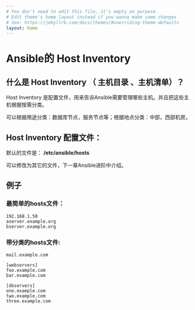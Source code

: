 ```yaml
---
# You don't need to edit this file, it's empty on purpose.
# Edit theme's home layout instead if you wanna make some changes
# See: https://jekyllrb.com/docs/themes/#overriding-theme-defaults
layout: home
---
```


# Ansible的 Host Inventory 

## 什么是 Host Inventory （ 主机目录 、主机清单）？

 Host Inventory 是配置文件，用来告诉Ansible需要管理哪些主机。并且把这些主机根据按需分类。

可以根据用途分类：数据库节点，服务节点等；根据地点分类：中部，西部机房。

## Host Inventory 配置文件：

默认的文件是：
**\/etc\/ansible\/hosts**

可以修改为其它的文件，下一章Ansible进阶中介绍。

## 例子

### 最简单的hosts文件：

```
192.168.1.50
aserver.example.org
bserver.example.org
```

### 带分类的hosts文件:

```
mail.example.com

[webservers]
foo.example.com
bar.example.com

[dbservers]
one.example.com
two.example.com
three.example.com

```


